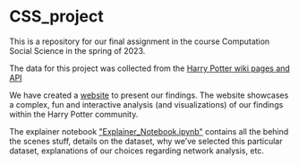 # CSS_project
This is a repository for our final assignment in the course Computation Social Science in the spring of 2023.

The data for this project was collected from the [Harry Potter wiki pages and API](#https://harrypotter.fandom.com/wiki/Main_Page)

We have created a [website](#insert-link-to-website) to present our findings. The website showcases a complex, fun and interactive analysis (and visualizations) of our findings within the Harry Potter community.

The explainer notebook ["Explainer_Notebook.ipynb"](#Explainer_Notebook.ipynb) contains all the behind the scenes stuff, details on the dataset, why we’ve selected this particular dataset, explanations of our choices regarding network analysis, etc.

